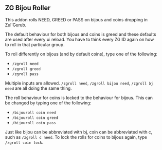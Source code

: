 ZG Bijou Roller
--------------------------------------

This addon rolls NEED, GREED or PASS on bijous and coins dropping in Zul'Gurub.

The default behaviour for both bijous and coins is greed and these defaults are used after every ui reload.
You have to think every ZG ID again on how to roll in that particular group.

To roll differently on bijous (and by default coins), type one of the following:

* `/zgroll need`
* `/zgroll greed`
* `/zgroll pass`

Multiple inputs are allowed. `/zgroll need`, `/zgroll bijou need`, `/zgroll bj need` are all doing the same thing.

The roll behaviour for coins is locked to the behaviour for bijous. This can be changed by typing one of the following:

* `/bijouroll coin need`
* `/bijouroll coin greed`
* `/bijouroll coin pass`

Just like bijou can be abbreviated with bj, coin can be abbreviated with c, such as `/zgroll c need`.
To lock the rolls for coins to bijous again, type `/zgroll coin lock`.